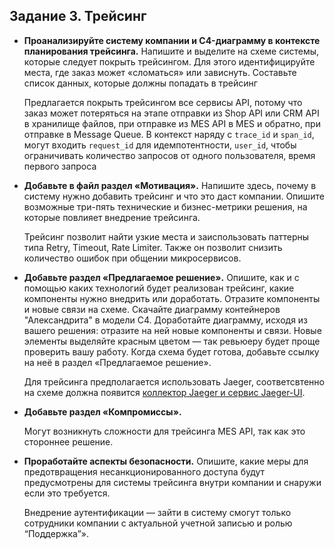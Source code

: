 ## Задание 3. Трейсинг
- **Проанализируйте систему компании и C4-диаграмму в контексте планирования трейсинга.** Напишите и выделите на схеме системы, которые следует покрыть трейсингом. Для этого идентифицируйте места, где заказ может «сломаться» или зависнуть. Составьте список данных, которые должны попадать в трейсинг

  Предлагается покрыть трейсингом все сервисы API, потому что заказ может потеряться на этапе отправки из Shop API или CRM API в хранилище файлов, при отправке из MES API в MES и обратно, при отправке в Message Queue. В контекст наряду с `trace_id` и `span_id`,  могут входить `request_id` для  идемпотентности, `user_id`, чтобы ограничивать количество запросов от одного пользователя, время первого запроса

- **Добавьте в файл раздел «Мотивация».** Напишите здесь, почему в систему нужно добавить трейсинг и что это даст компании. Опишите возможные три-пять технические и бизнес-метрики решения, на которые повлияет внедрение трейсинга.

  Трейсинг позволит найти узкие места и заиспользовать паттерны типа Retry, Timeout, Rate Limiter. Также он позволит снизить количество ошибок при общении микросервисов.

- **Добавьте раздел «Предлагаемое решение».** Опишите, как и с помощью каких технологий будет реализован трейсинг, какие компоненты нужно внедрить или доработать. Отразите компоненты и новые связи на схеме. Скачайте диаграмму
  контейнеров "Александрита" в модели C4. Доработайте диаграмму, исходя из вашего решения: отразите на ней
  новые компоненты и связи. Новые элементы выделяйте красным цветом — так ревьюеру будет проще проверить вашу работу.
  Когда схема будет готова, добавьте ссылку на неё в раздел «Предлагаемое решение».

  Для трейсинга предполагается использовать Jaeger, соответсвтенно на схеме должна появится [коллектор Jaeger и сервис Jaeger-UI](https://viewer.diagrams.net/?tags=%7B%7D&lightbox=1&highlight=0000ff&edit=_blank&layers=1&nav=1&title=jewerly_c4_model_2.drawio#R%3Cmxfile%3E%3Cdiagram%20name%3D%22Page-1%22%20id%3D%22q5gKrhV2WKv8pvfnoQvh%22%3E7V1Zc%2BM2Ev41qtp9sIuHeOjRluxJUuOMM5rsZh8hCpLooQiGhCw7v34BEOABnpKoy%2BZMZSI2CYAEml9%2F3WiAA328fvsSgmD1hObQG2jK%2FG2gTwaaphqWTf5HJe9cotpcsgzdOZelgqn7D%2BRChUs37hxGuQsxQh52g7zQQb4PHZyTgTBE2%2FxlC%2BTlWw3AEhYEUwd4Rel%2F3TlexVJbs1L5L9BdrkTLqjmKz6yBuJg%2FSbQCc7TNiPSHgT4OEcLxr%2FXbGHq090S%2FxOUeK84mNxZCH5cUQLMX2h%2FkCg84cEWeG4ZSlw1%2FB2v%2BmE8PUyK5e%2F5VnPrxHvBTY%2BRj4PowTE5BZ%2BUjDy35mI4Hmi7OTWDkhG6AXeTHJ29otVHkLv2I%2FEIhuwvyw6f%2FBDAEGFGBSeogQ67f0%2BunKzpsmuK5EX0AtMiUzF04Bp6z8QCG9OogdB0oLscrKArFt%2BaBGVFNdkukEo%2F02P2CPBgdF%2FzOB9v8e4PEiZuIqeIduUA1g7f0JPm15P9ntcxSgcF7VDPESTIaM7kAkcUt58Vz9zURGXFlbAxIZewuYkna9URuTDJ1ZsuLWwvrGtm1F9S6XuC1OOTewlwtZLgeTPq3rKyRV5hcv5X1kfyYWuZ9MGeTBXy7nzy9LK1v1t3DeGv%2FfqMm71ny%2FqQPqoVo488hLa%2BS6rYrF8NpQF4WItgSOCOyFV57%2FDS9Hw5PKj1mCnUPnJ9LVs2YP7mPfEivdj1vnHSGrul32mTEa8nIF%2BwPkQOPvCFE5pCXmagsEYSOaI1qe4RD9BNmSioP1uRuQs6sIQYPcxfz2wwhGTIwY49ICwbI9TF77w2qV8ot7eSxwv6j%2BjNmwjKZVRSq9EjUkBeWySyjrEq1pG1ZppUIS6ssaVuRbtKYJLqSBUsOgq8wxPAtI%2BLa8gUi0rMhec8UftbQOZBz2LNH%2FHib2gVtyGWrrE0QFgBw%2FF0mdadwTX5wFRWHHMD3APNfqQ75EMdQGuwB6f%2FZQNqZmkLLTNkLyo9XIYQvUSXc%2FxnRShUH%2BMwE%2FqQozH5zKKZ1bAIPgTn5odN%2F1jFnoCe2KPxJ32hfnINEr9EHAXATrCmi%2BLMoEG31aL4bmuu1aE74FdPv9duSctFbZ3i7hbN7SgFhmGi81oz0s9gsfJ0JQWonlEbgLwA1Ybx340mNSagukTmjSaiftUbaLnZFMhcF89A96HcN5bKF6wLatTy0a2ZbaDdPDO2Mp%2B8M598hcDiAY1Iq4oBegeFBiF6J08WQmCjNAjBajRF7TMrk64j8mHk61fy9h%2FIeygmUD3so76H8KFAusXRVsU6H5YUgTanuJwGhVOHhfAmn%2FBCFeIWWyAfeQyqVFDe95isiBD9WgBeI8TvXJLAheJ17FSr7NkKb0IE192vwsBsIlxA3vdOUtOciasWRCqEHsPuaD7Dt0Om7Wcxv3DYVzeYzKUbBrcIM%2FiDeSxKzEm5J7KKMmXPjb4hpxJuQXfUCtzD03gdicK%2FZxl2J%2BXLYn7OYL6PWfNVEjeYgWiVvcZnxkkyLYuuPBF3LAkCmrhrjGntRYkQDpvFal8bkIuI%2BxzImdt6WjMrcAqXMlNgndgvGmwiTFnYHudxrEjN1%2BEajR4DqdKwvtz2ifXxEM0%2BFaObYHFpWGaINJ%2FRvj2gnRDTNuFREY1ORyibqMa3HtH0xzeox7RNimqVcKqbFk3F7ZllMg9D1l%2Fc0XaQu1yIN3majr1HcMlHktZxDEUIHEmc8StBWWUKfuszkBaDO70BM2LFjNi1HtB9KtUTgNQ4YL1C4Bhx6wQxtcMaDXoRoTe88IasMjAPSgzQakFZ4%2FdjcZ2zsi9l2LWb3GRtZXO4zNuoNw0iV2K5dYhkuImNj%2FP1pD5OQy9JomNQrIcVbSJBOmcWzKgwKkvaUEFGIfyS6GSA%2Fcmeu5%2BL3D0Ca%2B%2Bm7TlB6VIvS%2FfRdP323J2TL03fJ8cVlYjDIPh6XL8Hrz4LPPXHeB5JVpRaTe%2BbcM%2Bf2MKwmAROOWMOLpc48qDK53wOHn1GElyGc%2FvG1Eod%2FIc3T2MgasPn%2F8gAHT1zeuqRr0vgGLQb8OYu7ZBe%2FfLA4R0%2BnD8fu%2BnUqgk87755LQDzUKUjGgKlVRai7YtF14L4X7W2N7j0hZmeHyvmCGO3y2cj4nyGfjXRp%2BP4XLX%2Brjkwh%2BB89e6sothBM3ngT8dF79ugZhi7pEaqW9cPVmCInAk2NOXIqr%2FHoSXIth04%2F79Blh42%2BYScdNPtKx2z4icdMbzlm9mUNmXlmhLRMK4eQ%2BwwafHMxr83gh0ld5HdaFT14zxzIFUVk9PAdXZtPeYFH15Q4QvzoeocnLLdGY%2B2ytMQ6s5aYak5LbhRiSIf7qMrxR%2Fg6B9g%2B8wAbB4PA%2FkM2bGttTzRku0UZfkvS%2B6cYhTTVYfoeYbguBh1i%2BdRBAbynQwf4XZCL7oLAcx2QBhemaIG3oFDdKSICGUe7pFbinOAb7rrRaj24wBWecTGuUOK97xpt2P%2BWeIAi29W1IYhm37x%2BrisfV5UDpw2eeZJnRg%2FSKChz6rOOd9WMlsn%2BFL3v%2BE%2Bjby98c9aV%2Bj11SkmfeXdcPEMYo3VSCwtfyXdEHs31lz8YFCmpYMBDufQBnwGmyZdEROCP2RM5jIswwNkwbgZzQvKOAn%2FpwQwQ3fvoK39DkvjFM5jP43YV9mAe2t6J3X%2BohG8PlGkFvgU0OBcfkGY2YUTQ5DvkgRV2CblHXiIJSMDw4RXGcQnW0ixC3gbDuzSEXRa66APROWTdYT5Qjn7oRiH6oSZbLOXCH4ppnCb%2BkZjAi3DItBN7ZNaF2fWWY3bmmNVZnehR2yFTLmvMPnOwymw5ZvplDRlXtVfgbaBgtKcfw5b%2BKPTn4iLOb4iEnz9s9LS2a6i7f%2BVYUfJY4D1zAScoac3PVJCa3ZGVN7umLW1GKF2vJguJyguQH%2FEtpKqUPMvhzlmSlB4xzUIh3dOx4Jg1Z%2BXoNzMQsTR3qZLCrDA9z1rLN023SMErwKYY2a5XM8h%2B8l0K56dz7%2Fr8nEub49Xq14z3%2BTm9W7TDkicJbkvXPJ11Ulg785THWcla6%2FC0cRHW3pS1yTzIeLdUkLPMdlSOacdDUGRUUh8naR2iilipeKkaqiVXZMkVxVpXqGhnClhxw8dVCrvgL8SLD6OUZpUoDQ8HZge6YMTk6Obanc9jnaq1UuWAXavRBRhPdifnrQyyG4CXwfuNcqtbIjeD97%2BYyzpQD8XMuKhVVbR8FWixiCCWhrpTuj4l5fZY1h9v5MSINk%2B0zOwpSzp44YbrOFNTbMxEA8J0y%2FdwIDYET%2FcTuGYSfiVk%2B4wr%2F%2FX6ZPh%2Bg6YTk%2BETLf0vzVI%2F0tL%2FdgZN%2F9RzA2LxViMRHnVNwjqZ9I8%2FijGfFU1VlysLavZM4PvpxssH4r1312zysbjvLl9pEGGAiZFjdCnebSF%2BiNxGC9du%2F%2FpVB90YSa3WSNasOlCN5hhVv%2BrgqlcdiCzjZBvd1luinyrCpJ9nOpBnwYrfmfjSTkmwnUaqYu0W36dSY24Zf2yqw%2BmvXLZSMbPHbk0VjND98eX%2B5vHbty%2Bze9X5a6H%2F3TpkpmtdU4WKGS1d3khaHR0n0KLq0tcHknetcratUEK8dKXBmZLyityiRnN9NeqxWPZoaJn5J62ITXUTGEhZ1Xc2ZMiPVm5QSZsePaKhfEV8njr9izMeuh8VRv8e1GzFfGje4261cCvUkjJVGv0y5rSjxa%2Ffdj8DADMPOT9%2FrFx%2FUDnxpBTt71Chf0sBKYUStcwc2xr9S6%2FzZuwGRLiuaKFJTeIWhgLFsoKXzToQRgCEjpDwK8yCEWg2GpWo1ghC%2FIVTblVdmKsy%2B3kgVslokEDXrrHl5LsnlTVVYF5a0yFhxMP24wDOap9Z%2F%2B9w7lZ%2Fz6p30non7WROWiUvugYf7fExk4ve%2B2itfLSSmaKClan20RRVZnFnzQIo017jrC4aobRmzk0zR%2Fb1OGrJoo%2FUS1PyXlrqyuXZVSk5OSCToXvnqqi6w9HtSMrX78i%2FskdWrq2RNawlQfL1qmLs4lxZlnI7zE%2ByjkyiLvYo%2FXNC7yolSD%2FCeGkOs3EeKVj2TZxGuvQbgMv0bIEvYdKImKTv2cunZy%2F1X5Xo2csnZi%2BqKCM%2Bp3xx5EWk86S5SFl0Oy2naR17bbb63VtzVUoV0%2BW9ONvGH1RVmtC35bHuKuYqN6Q3hVyr7qyzdLgyDSyunvkQGiiF%2BZsMR4eaKm8vu3cWpqpLoTLbOpKmyrfcuBRHV2sLHHcpzhOMIrBkoa0%2FNnCzV0AOzGYufvqjkmNOIYuirdOmRDzOh1spKuesgB9fE38HI428zSDeQugPMvvq8jIrwBbzQGLf2BeDMApcp%2Be0n5HTVu4pszennbt0S4NYlwnYUKbTZ1JcNs89MJNiKBkK9dJ4rtjf7iJoRma3Is1OdnGMQ25quovZLkG3i%2BbOcgqruTcjkWs6Gncu3LLWwEgaChyHO4tdSS9DqzsNSZ8mivwhCL8qZbrYsmt6pNVSo4Z3Qr7erltyVxZjLm3t1CHlOBh88%2Bc%2B38CopPc90f6ERLsUwetXzF%2FoV4YeHxU6D1sdYe6%2FMnT%2B4PPQrGBdJ%2FjMUEv6cp7188kev6NRnqcM471h99%2Fot4KItKcQjSnER6IQ%2BkjSFXVfhi5r3bGWbqtDKQRoGw0MXS5gdb3Yu1TFi4u9z6HzHWqgWrYZXqNpO9v6tun3hyJxa1iFff3s7EqI14lWT1ercSXx6nD1dEKW%2BtXT%2B62ePowGydsIGaMSGnSk9dPkMKQfQMyYFDqOT2hOkeXh%2Fw%3D%3D%3C%2Fdiagram%3E%3C%2Fmxfile%3E).

- **Добавьте раздел «Компромиссы».**

  Могут возникнуть сложности для трейсинга MES API, так как это стороннее решение.

- **Проработайте аспекты безопасности.** Опишите, какие меры для предотвращения несанкционированного доступа будут предусмотрены для системы трейсинга внутри компании и снаружи если это требуется.

  Внедрение аутентификации — зайти в систему смогут только сотрудники компании с актуальной учетной записью и ролью “Поддержка”».
